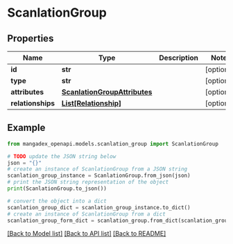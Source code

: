 # ScanlationGroup


## Properties

Name | Type | Description | Notes
------------ | ------------- | ------------- | -------------
**id** | **str** |  | [optional] 
**type** | **str** |  | [optional] 
**attributes** | [**ScanlationGroupAttributes**](ScanlationGroupAttributes.md) |  | [optional] 
**relationships** | [**List[Relationship]**](Relationship.md) |  | [optional] 

## Example

```python
from mangadex_openapi.models.scanlation_group import ScanlationGroup

# TODO update the JSON string below
json = "{}"
# create an instance of ScanlationGroup from a JSON string
scanlation_group_instance = ScanlationGroup.from_json(json)
# print the JSON string representation of the object
print(ScanlationGroup.to_json())

# convert the object into a dict
scanlation_group_dict = scanlation_group_instance.to_dict()
# create an instance of ScanlationGroup from a dict
scanlation_group_form_dict = scanlation_group.from_dict(scanlation_group_dict)
```
[[Back to Model list]](../README.md#documentation-for-models) [[Back to API list]](../README.md#documentation-for-api-endpoints) [[Back to README]](../README.md)


